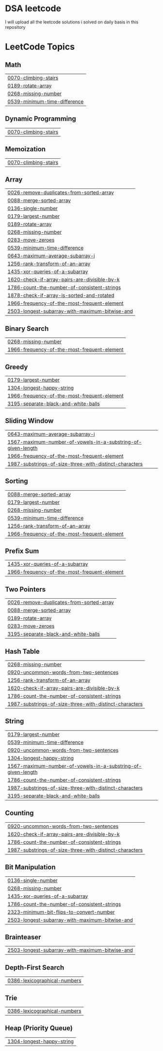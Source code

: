 # DSA leetcode
I will upload all the leetcode solutions i solved on daily basis in this repository

<!---LeetCode Topics Start-->
# LeetCode Topics
## Math
|  |
| ------- |
| [0070-climbing-stairs](https://github.com/Haswanthssch/leetcode/tree/master/0070-climbing-stairs) |
| [0189-rotate-array](https://github.com/Haswanthssch/leetcode/tree/master/0189-rotate-array) |
| [0268-missing-number](https://github.com/Haswanthssch/leetcode/tree/master/0268-missing-number) |
| [0539-minimum-time-difference](https://github.com/Haswanthssch/leetcode/tree/master/0539-minimum-time-difference) |
## Dynamic Programming
|  |
| ------- |
| [0070-climbing-stairs](https://github.com/Haswanthssch/leetcode/tree/master/0070-climbing-stairs) |
## Memoization
|  |
| ------- |
| [0070-climbing-stairs](https://github.com/Haswanthssch/leetcode/tree/master/0070-climbing-stairs) |
## Array
|  |
| ------- |
| [0026-remove-duplicates-from-sorted-array](https://github.com/Haswanthssch/leetcode/tree/master/0026-remove-duplicates-from-sorted-array) |
| [0088-merge-sorted-array](https://github.com/Haswanthssch/leetcode/tree/master/0088-merge-sorted-array) |
| [0136-single-number](https://github.com/Haswanthssch/leetcode/tree/master/0136-single-number) |
| [0179-largest-number](https://github.com/Haswanthssch/leetcode/tree/master/0179-largest-number) |
| [0189-rotate-array](https://github.com/Haswanthssch/leetcode/tree/master/0189-rotate-array) |
| [0268-missing-number](https://github.com/Haswanthssch/leetcode/tree/master/0268-missing-number) |
| [0283-move-zeroes](https://github.com/Haswanthssch/leetcode/tree/master/0283-move-zeroes) |
| [0539-minimum-time-difference](https://github.com/Haswanthssch/leetcode/tree/master/0539-minimum-time-difference) |
| [0643-maximum-average-subarray-i](https://github.com/Haswanthssch/leetcode/tree/master/0643-maximum-average-subarray-i) |
| [1256-rank-transform-of-an-array](https://github.com/Haswanthssch/leetcode/tree/master/1256-rank-transform-of-an-array) |
| [1435-xor-queries-of-a-subarray](https://github.com/Haswanthssch/leetcode/tree/master/1435-xor-queries-of-a-subarray) |
| [1620-check-if-array-pairs-are-divisible-by-k](https://github.com/Haswanthssch/leetcode/tree/master/1620-check-if-array-pairs-are-divisible-by-k) |
| [1786-count-the-number-of-consistent-strings](https://github.com/Haswanthssch/leetcode/tree/master/1786-count-the-number-of-consistent-strings) |
| [1878-check-if-array-is-sorted-and-rotated](https://github.com/Haswanthssch/leetcode/tree/master/1878-check-if-array-is-sorted-and-rotated) |
| [1966-frequency-of-the-most-frequent-element](https://github.com/Haswanthssch/leetcode/tree/master/1966-frequency-of-the-most-frequent-element) |
| [2503-longest-subarray-with-maximum-bitwise-and](https://github.com/Haswanthssch/leetcode/tree/master/2503-longest-subarray-with-maximum-bitwise-and) |
## Binary Search
|  |
| ------- |
| [0268-missing-number](https://github.com/Haswanthssch/leetcode/tree/master/0268-missing-number) |
| [1966-frequency-of-the-most-frequent-element](https://github.com/Haswanthssch/leetcode/tree/master/1966-frequency-of-the-most-frequent-element) |
## Greedy
|  |
| ------- |
| [0179-largest-number](https://github.com/Haswanthssch/leetcode/tree/master/0179-largest-number) |
| [1304-longest-happy-string](https://github.com/Haswanthssch/leetcode/tree/master/1304-longest-happy-string) |
| [1966-frequency-of-the-most-frequent-element](https://github.com/Haswanthssch/leetcode/tree/master/1966-frequency-of-the-most-frequent-element) |
| [3195-separate-black-and-white-balls](https://github.com/Haswanthssch/leetcode/tree/master/3195-separate-black-and-white-balls) |
## Sliding Window
|  |
| ------- |
| [0643-maximum-average-subarray-i](https://github.com/Haswanthssch/leetcode/tree/master/0643-maximum-average-subarray-i) |
| [1567-maximum-number-of-vowels-in-a-substring-of-given-length](https://github.com/Haswanthssch/leetcode/tree/master/1567-maximum-number-of-vowels-in-a-substring-of-given-length) |
| [1966-frequency-of-the-most-frequent-element](https://github.com/Haswanthssch/leetcode/tree/master/1966-frequency-of-the-most-frequent-element) |
| [1987-substrings-of-size-three-with-distinct-characters](https://github.com/Haswanthssch/leetcode/tree/master/1987-substrings-of-size-three-with-distinct-characters) |
## Sorting
|  |
| ------- |
| [0088-merge-sorted-array](https://github.com/Haswanthssch/leetcode/tree/master/0088-merge-sorted-array) |
| [0179-largest-number](https://github.com/Haswanthssch/leetcode/tree/master/0179-largest-number) |
| [0268-missing-number](https://github.com/Haswanthssch/leetcode/tree/master/0268-missing-number) |
| [0539-minimum-time-difference](https://github.com/Haswanthssch/leetcode/tree/master/0539-minimum-time-difference) |
| [1256-rank-transform-of-an-array](https://github.com/Haswanthssch/leetcode/tree/master/1256-rank-transform-of-an-array) |
| [1966-frequency-of-the-most-frequent-element](https://github.com/Haswanthssch/leetcode/tree/master/1966-frequency-of-the-most-frequent-element) |
## Prefix Sum
|  |
| ------- |
| [1435-xor-queries-of-a-subarray](https://github.com/Haswanthssch/leetcode/tree/master/1435-xor-queries-of-a-subarray) |
| [1966-frequency-of-the-most-frequent-element](https://github.com/Haswanthssch/leetcode/tree/master/1966-frequency-of-the-most-frequent-element) |
## Two Pointers
|  |
| ------- |
| [0026-remove-duplicates-from-sorted-array](https://github.com/Haswanthssch/leetcode/tree/master/0026-remove-duplicates-from-sorted-array) |
| [0088-merge-sorted-array](https://github.com/Haswanthssch/leetcode/tree/master/0088-merge-sorted-array) |
| [0189-rotate-array](https://github.com/Haswanthssch/leetcode/tree/master/0189-rotate-array) |
| [0283-move-zeroes](https://github.com/Haswanthssch/leetcode/tree/master/0283-move-zeroes) |
| [3195-separate-black-and-white-balls](https://github.com/Haswanthssch/leetcode/tree/master/3195-separate-black-and-white-balls) |
## Hash Table
|  |
| ------- |
| [0268-missing-number](https://github.com/Haswanthssch/leetcode/tree/master/0268-missing-number) |
| [0920-uncommon-words-from-two-sentences](https://github.com/Haswanthssch/leetcode/tree/master/0920-uncommon-words-from-two-sentences) |
| [1256-rank-transform-of-an-array](https://github.com/Haswanthssch/leetcode/tree/master/1256-rank-transform-of-an-array) |
| [1620-check-if-array-pairs-are-divisible-by-k](https://github.com/Haswanthssch/leetcode/tree/master/1620-check-if-array-pairs-are-divisible-by-k) |
| [1786-count-the-number-of-consistent-strings](https://github.com/Haswanthssch/leetcode/tree/master/1786-count-the-number-of-consistent-strings) |
| [1987-substrings-of-size-three-with-distinct-characters](https://github.com/Haswanthssch/leetcode/tree/master/1987-substrings-of-size-three-with-distinct-characters) |
## String
|  |
| ------- |
| [0179-largest-number](https://github.com/Haswanthssch/leetcode/tree/master/0179-largest-number) |
| [0539-minimum-time-difference](https://github.com/Haswanthssch/leetcode/tree/master/0539-minimum-time-difference) |
| [0920-uncommon-words-from-two-sentences](https://github.com/Haswanthssch/leetcode/tree/master/0920-uncommon-words-from-two-sentences) |
| [1304-longest-happy-string](https://github.com/Haswanthssch/leetcode/tree/master/1304-longest-happy-string) |
| [1567-maximum-number-of-vowels-in-a-substring-of-given-length](https://github.com/Haswanthssch/leetcode/tree/master/1567-maximum-number-of-vowels-in-a-substring-of-given-length) |
| [1786-count-the-number-of-consistent-strings](https://github.com/Haswanthssch/leetcode/tree/master/1786-count-the-number-of-consistent-strings) |
| [1987-substrings-of-size-three-with-distinct-characters](https://github.com/Haswanthssch/leetcode/tree/master/1987-substrings-of-size-three-with-distinct-characters) |
| [3195-separate-black-and-white-balls](https://github.com/Haswanthssch/leetcode/tree/master/3195-separate-black-and-white-balls) |
## Counting
|  |
| ------- |
| [0920-uncommon-words-from-two-sentences](https://github.com/Haswanthssch/leetcode/tree/master/0920-uncommon-words-from-two-sentences) |
| [1620-check-if-array-pairs-are-divisible-by-k](https://github.com/Haswanthssch/leetcode/tree/master/1620-check-if-array-pairs-are-divisible-by-k) |
| [1786-count-the-number-of-consistent-strings](https://github.com/Haswanthssch/leetcode/tree/master/1786-count-the-number-of-consistent-strings) |
| [1987-substrings-of-size-three-with-distinct-characters](https://github.com/Haswanthssch/leetcode/tree/master/1987-substrings-of-size-three-with-distinct-characters) |
## Bit Manipulation
|  |
| ------- |
| [0136-single-number](https://github.com/Haswanthssch/leetcode/tree/master/0136-single-number) |
| [0268-missing-number](https://github.com/Haswanthssch/leetcode/tree/master/0268-missing-number) |
| [1435-xor-queries-of-a-subarray](https://github.com/Haswanthssch/leetcode/tree/master/1435-xor-queries-of-a-subarray) |
| [1786-count-the-number-of-consistent-strings](https://github.com/Haswanthssch/leetcode/tree/master/1786-count-the-number-of-consistent-strings) |
| [2323-minimum-bit-flips-to-convert-number](https://github.com/Haswanthssch/leetcode/tree/master/2323-minimum-bit-flips-to-convert-number) |
| [2503-longest-subarray-with-maximum-bitwise-and](https://github.com/Haswanthssch/leetcode/tree/master/2503-longest-subarray-with-maximum-bitwise-and) |
## Brainteaser
|  |
| ------- |
| [2503-longest-subarray-with-maximum-bitwise-and](https://github.com/Haswanthssch/leetcode/tree/master/2503-longest-subarray-with-maximum-bitwise-and) |
## Depth-First Search
|  |
| ------- |
| [0386-lexicographical-numbers](https://github.com/Haswanthssch/leetcode/tree/master/0386-lexicographical-numbers) |
## Trie
|  |
| ------- |
| [0386-lexicographical-numbers](https://github.com/Haswanthssch/leetcode/tree/master/0386-lexicographical-numbers) |
## Heap (Priority Queue)
|  |
| ------- |
| [1304-longest-happy-string](https://github.com/Haswanthssch/leetcode/tree/master/1304-longest-happy-string) |
<!---LeetCode Topics End-->
